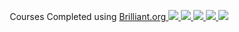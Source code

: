 <p align="center"
  <h1>Courses Completed using <a href="brilliant.org">Brilliant.org

<img src="https://imgur.com/WEfQGPT.png">
<img src="https://imgur.com/qgCbXS7.png">
<img src="https://imgur.com/CRYodHK.png">
<img src="https://imgur.com/GqATaIZ.png">
<img src="https://imgur.com/CNNR943.png">
